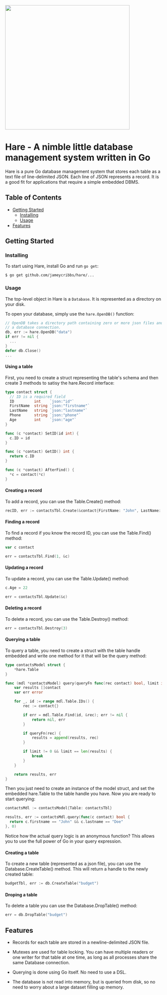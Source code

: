 <img src="https://raw.githubusercontent.com/jameycribbs/hare/master/hare.jpg" width="400" />

Hare - A nimble little database management system written in Go
====

Hare is a pure Go database management system that stores each table as
a text file of line-delimited JSON.  Each line of JSON represents a 
record.  It is a good fit for applications that require a simple embedded DBMS.

## Table of Contents

- [Getting Started](#getting-started)
  - [Installing](#installing)
  - [Usage](#usage)
- [Features](#features)

## Getting Started

### Installing

To start using Hare, install Go and run `go get`:

```sh
$ go get github.com/jameycribbs/hare/...
```

### Usage

The top-level object in Hare is a `Database`. It is represented as a directory on
your disk.

To open your database, simply use the `hare.OpenDB()` function:

```go
// OpenDB takes a directory path containing zero or more json files and returns
// a database connection.
db, err := hare.OpenDB("data")
if err != nil {
  ...
}
defer db.Close()
...
```

#### Using a table

First, you need to create a struct representing the
table's schema and then create 3 methods to satisy
the hare.Record interface:

```go
type contact struct {
  // ID is a required field
  ID         int    `json:"id"`
  FirstName  string `json:"firstname"`
  LastName   string `json:"lastname"`
  Phone      string `json:"phone"`
  Age        int    `json:"age"`
}

func (c *contact) SetID(id int) {
  c.ID = id
}

func (c *contact) GetID() int {
  return c.ID
}

func (c *contact) AfterFind() {
  *c = contact(*c)
}
```

#### Creating a record

To add a record, you can use the Table.Create() method:

```go
recID, err := contactsTbl.Create(&contact{FirstName: "John", LastName: "Doe", Phone: "888-888-8888", Age: 21})
```


#### Finding a record

To find a record if you know the record ID, you can use the Table.Find() method:

```go
var c contact

err = contactsTbl.Find(1, &c)
```

#### Updating a record

To update a record, you can use the Table.Update() method:

```go
c.Age = 22

err = contactsTbl.Update(&c)
```


#### Deleting a record

To delete a record, you can use the Table.Destroy() method:

```go
err = contactsTbl.Destroy(3)
```


#### Querying a table

To query a table, you need to create a struct with the
table handle embedded and write one method for it that
will be the query method:

```go
type contactsModel struct {
	*hare.Table
}

func (mdl *contactsModel) query(queryFn func(rec contact) bool, limit int) ([]contact, error) {
	var results []contact
	var err error

	for _, id := range mdl.Table.IDs() {
		rec := contact{}

		if err = mdl.Table.Find(id, &rec); err != nil {
			return nil, err
		}

		if queryFn(rec) {
			results = append(results, rec)
		}

		if limit != 0 && limit == len(results) {
			break
		}
	}

	return results, err
}
```

Then you just need to create an instance of the model struct,
and set the embedded hare.Table to the table handle you have.
Now you are ready to start querying:

```go
contactsMdl := contactsModel{Table: contactsTbl}

results, err := contactsMdl.query(func(c contact) bool {
  return c.firstname == "John" && c.lastname == "Doe"
}, 0)
```

Notice how the actual query logic is an anonymous function?
This allows you to use the full power of Go in your query
expression.



#### Creating a table

To create a new table (represented as a json file), you can use the
Database.CreateTable() method.  This will return a handle to the
newly created table:

```go
budgetTbl, err := db.CreateTable("budget")
```

#### Droping a table

To delete a table you can use the Database.DropTable() method:

```go
err = db.DropTable("budget")
```


## Features

* Records for each table are stored in a newline-delimited JSON file.

* Mutexes are used for table locking.  You can have multiple readers
  or one writer for that table at one time, as long as all processes 
  share the same Database connection.

* Querying is done using Go itself.  No need to use a DSL.

* The database is not read into memory, but is queried from disk, so
  no need to worry about a large dataset filling up memory.
